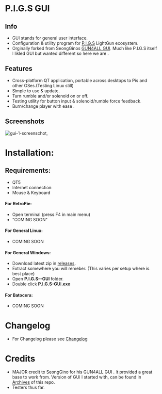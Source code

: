 # P.I.G.S GUI

## Info
- GUI stands for general user interface.
- Configuration & utility program for [P.I.G.S](https://github.com/Fusion-Lightguns/P.I.G.S--Pico-Infared-Gun-System) LightGun ecosystem.
- Orginally forked from SeongGinos [GUN4ALL GUI](https://github.com/SeongGino/GUN4ALL-GUI). Much like P.I.G.S itself I likled GUI but wanted different so here we are .

## Features
 - Cross-platform QT application, portable across desktops to Pis and other OSes.(Testing Linux still)
 - Simple to use & update. 
 - Turn rumble and/or solenoid on or off.
 - Testing utility for button input & solenoid/rumble force feedback.
 - Burn/change player with ease .

## Screenshots 
![gui-1-screenschot](https://github.com/Fusion-Lightguns/P.I.G.S-GUI/assets/118452807/4fb03caa-bb34-43cd-b99a-643c03ecd7da),


# Installation:

## Requirements: 
- QT5
- Internet connection
- Mouse & Keyboard

#### For RetroPie:
- Open terminal (press F4 in main menu)
- "COMING SOON"

#### For General Linux:
- COMING SOON

#### For General Windows:
 - Download latest zip in [releases](https://github.com/Fusion-Lightguns/P.I.G.S-GUI/releases/).
 - Extract somewhere you will remeber. (This varies per setup where is best place)
 - Open **P.I.G.S--GUI** folder.
 - Double click **P.I.G.S-GUI.exe**

#### For Batocera:
- COMING SOON 

# Changelog
- For Changelog please see [Changelog](https://github.com/Fusion-Lightguns/P.I.G.S-GUI/blob/main/Changelog.md)

# Credits
- MAJOR credit to SeongGino for his GUN4ALL GUI . It provided a great base to work from. Version of GUI I started with, can be found in [Archives](https://github.com/Fusion-Lightguns/P.I.G.S-GUI/tree/main/Archives/SeongGino--GUN4ALL) of this repo.
- Testers thus far.
  
